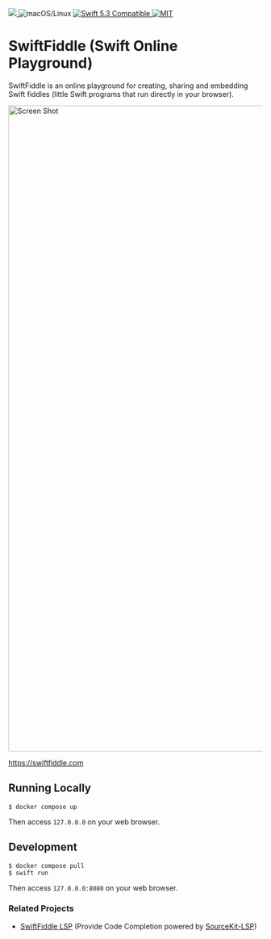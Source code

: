 <p>
<a href="https://github.com/kishikawakatsumi/swift-playground/actions">
<img src="https://github.com/kishikawakatsumi/swift-playground/workflows/CI/badge.svg">
</a>
<img src="https://img.shields.io/badge/os-macOS/Linux-green.svg?style=flat" alt="macOS/Linux">
<a href="http://swift.org">
<img src="https://img.shields.io/badge/swift-5.3-orange.svg?style=flat" alt="Swift 5.3 Compatible">
</a>
<a href="https://github.com/kishikawakatsumi/swift-playground/blob/master/LICENSE">
<img src="https://img.shields.io/badge/license-MIT-yellow.svg?style=flat" alt="MIT">
</a>
</p>

# SwiftFiddle (Swift Online Playground)

SwiftFiddle is an online playground for creating, sharing and embedding Swift fiddles (little Swift programs that run directly in your browser).

<a href="https://swiftfiddle.com"><img width="1280" alt="Screen Shot" src="https://user-images.githubusercontent.com/40610/114289126-6dae6780-9ab0-11eb-877d-ac29614dc053.png"></a>

https://swiftfiddle.com

## Running Locally

```shell
$ docker compose up
```

Then access `127.0.0.0` on your web browser.

## Development

```shell
$ docker compose pull
$ swift run
```

Then access `127.0.0.0:8080` on your web browser.

### Related Projects

- [SwiftFiddle LSP](https://github.com/kishikawakatsumi/swiftfiddle-lsp) (Provide Code Completion powered by [SourceKit-LSP](https://github.com/apple/sourcekit-lsp))
